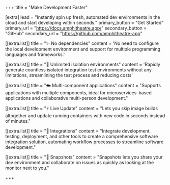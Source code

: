 +++
title = "Make Development Faster"

[extra]
lead = "Instantly spin up fresh, automated dev environments in the cloud and start developing within seconds."
primary_button = "Get Started"
primary_url = "https://docs.amphitheatre.app/"
secondary_button = "GitHub"
secondary_url = "https://github.com/amphitheatre-app"

[[extra.list]]
title = "✨ No dependencies"
content = 'No need to configure the local development environment and support for multiple programming languages and frameworks.'

[[extra.list]]
title = "🚀 Unlimited isolation environments"
content = 'Rapidly generate countless isolated integration test environments without any limitations, streamlining the test process and reducing costs'

[[extra.list]]
title = "☁️ Multi-component applications"
content = "Supports applications with multiple components, ideal for microservices-based applications and collaborative multi-person development."

[[extra.list]]
title = "⚡️ Live Update"
content = "Lets you skip image builds altogether and update running containers with new code in seconds instead of minutes."

[[extra.list]]
title = "🧩 Integrations"
content = "Integrate development, testing, deployment, and other tools to create a comprehensive software integration solution, automating workflow processes to streamline software development."

[[extra.list]]
title = "📸 Snapshots"
content = "Snapshots lets you share your dev environment and collaborate on issues as quickly as looking at the monitor next to you."

+++

